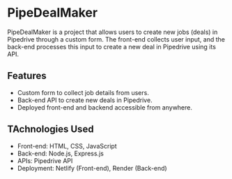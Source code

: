 # PipeDealMaker

PipeDealMaker is a project that allows users to create new jobs (deals) in Pipedrive through a custom form. The front-end collects user input, and the back-end processes this input to create a new deal in Pipedrive using its API.

## Features

- Custom form to collect job details from users.
- Back-end API to create new deals in Pipedrive.
- Deployed front-end and backend accessible from anywhere.

## TAchnologies Used

- Front-end: HTML, CSS, JavaScript
- Back-end: Node.js, Express.js
- APIs: Pipedrive API
- Deployment: Netlify (Front-end), Render (Back-end)